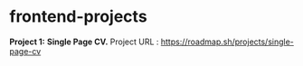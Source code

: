 # frontend-projects

**Project 1:** **Single Page CV.**
Project URL : https://roadmap.sh/projects/single-page-cv
